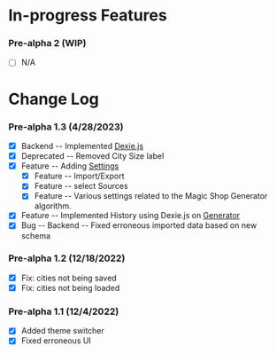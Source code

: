 # In-progress Features

### Pre-alpha 2 (WIP)
-   [ ] N/A

# Change Log

### Pre-alpha 1.3 (4/28/2023)
-   [x] Backend -- Implemented [Dexie.js](https://dexie.org/)
-   [x] Deprecated -- Removed City Size label
-   [x] Feature -- Adding [Settings](https://mikitz.github.io/magic-shop-generator/html/settings.html)
    -   [x] Feature -- Import/Export
    -   [x] Feature -- select Sources
    -   [x] Feature -- Various settings related to the Magic Shop Generator algorithm. 
-   [x] Feature -- Implemented History using Dexie.js on [Generator](https://mikitz.github.io/magic-shop-generator/index.html)
-   [x] Bug -- Backend -- Fixed erroneous imported data based on new schema

### Pre-alpha 1.2 (12/18/2022)
-   [x] Fix: cities not being saved
-   [x] Fix: cities not being loaded

### Pre-alpha 1.1 (12/4/2022)
-   [x] Added theme switcher
-   [x] Fixed erroneous UI